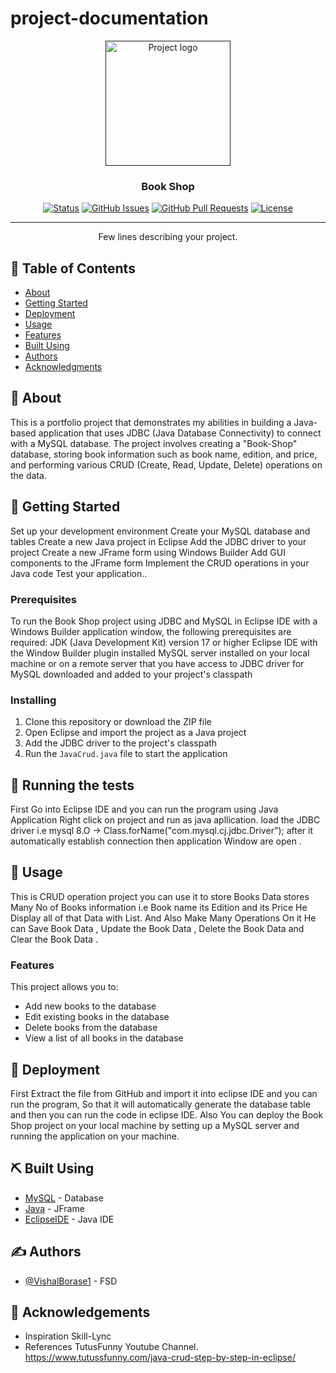 # project-documentation

<p align="center">
  <a href="" rel="noopener">
 <img width=200px height=200px src="https://i.imgur.com/6wj0hh6.jpg" alt="Project logo"></a>
</p>

<h3 align="center">Book Shop</h3>

<div align="center">

  [![Status](https://img.shields.io/badge/status-active-success.svg)]() 
  [![GitHub Issues](https://img.shields.io/github/issues/kylelobo/The-Documentation-Compendium.svg)](https://github.com/kylelobo/The-Documentation-Compendium/issues)
  [![GitHub Pull Requests](https://img.shields.io/github/issues-pr/kylelobo/The-Documentation-Compendium.svg)](https://github.com/kylelobo/The-Documentation-Compendium/pulls)
  [![License](https://img.shields.io/badge/license-MIT-blue.svg)](/LICENSE)

</div>

---

<p align="center"> Few lines describing your project.
    <br> 
</p>

## 📝 Table of Contents
- [About](#about)
- [Getting Started](#getting_started)
- [Deployment](#deployment)
- [Usage](#usage)
- [Features](#Features)
- [Built Using](#built_using)
- [Authors](#authors)
- [Acknowledgments](#acknowledgement)

## 🧐 About <a name = "about"></a>
This is a portfolio project that demonstrates my abilities in building a Java-based application that uses JDBC (Java Database Connectivity) to connect with a MySQL database. The project involves creating a "Book-Shop" database, storing book information such as book name, edition, and price, and performing various CRUD (Create, Read, Update, Delete) operations on the data.

## 🏁 Getting Started <a name = "getting_started"></a>
Set up your development environment
Create your MySQL database and tables
Create a new Java project in Eclipse
Add the JDBC driver to your project
Create a new JFrame form using Windows Builder
Add GUI components to the JFrame form
Implement the CRUD operations in your Java code
Test your application..

### Prerequisites
To run the Book Shop project using JDBC and MySQL in Eclipse IDE with a Windows Builder application window, 
the following prerequisites are required:
JDK (Java Development Kit) version 17 or higher
Eclipse IDE with the Window Builder plugin installed
MySQL server installed on your local machine or on a remote server that you have access to
JDBC driver for MySQL downloaded and added to your project's classpath

### Installing
1. Clone this repository or download the ZIP file
2. Open Eclipse and import the project as a Java project
3. Add the JDBC driver to the project's classpath
4. Run the `JavaCrud.java` file to start the application 

## 🔧 Running the tests <a name = "tests"></a>
First Go into Eclipse IDE and you can run the program using Java Application Right click on project and run as java apllication.
load the JDBC driver i.e mysql 8.O → Class.forName("com.mysql.cj.jdbc.Driver"); after it automatically establish connection
then application Window are open . 

## 🎈 Usage <a name="usage"></a>
This is CRUD operation project you can use it to store Books Data  stores Many No of 
Books information i.e Book name its Edition and its Price He Display all of that Data with List. And 
Also Make Many Operations On it He can Save Book Data , Update the Book Data , Delete the Book 
Data and Clear the Book Data .

### Features
This project allows you to:
- Add new books to the database
- Edit existing books in the database
- Delete books from the database
- View a list of all books in the database

## 🚀 Deployment <a name = "deployment"></a>
First Extract the file from GitHub and import it into eclipse IDE and you can run the program, So that it will automatically generate the database table and then you can run the code in eclipse IDE.
Also You can deploy the Book Shop project on your local machine by setting up a MySQL server and running the application on your machine.

## ⛏️ Built Using <a name = "built_using"></a>
- [MySQL](https://www.mysql.com/) - Database
- [Java](https://java.com/) - JFrame
- [EclipseIDE](https://www.eclipse.org/) - Java IDE

## ✍️ Authors <a name = "authors"></a>
- [@VishalBorase1](https://github.com/VishalBorase1) - FSD

## 🎉 Acknowledgements <a name = "acknowledgement"></a>
- Inspiration
Skill-Lync
- References
TutusFunny Youtube Channel. https://www.tutussfunny.com/java-crud-step-by-step-in-eclipse/

